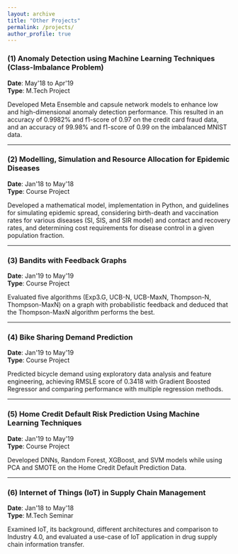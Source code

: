```yaml
---
layout: archive
title: "Other Projects"
permalink: /projects/
author_profile: true
---
```


### (1) Anomaly Detection using Machine Learning Techniques (Class-Imbalance Problem)

**Date**: May'18 to Apr'19  
**Type**: M.Tech Project  

Developed Meta Ensemble and capsule network models to enhance low and high-dimensional anomaly detection performance. This resulted in an accuracy of 0.9982% and f1-score of 0.97 on the credit card fraud data, and an accuracy of 99.98% and f1-score of 0.99 on the imbalanced MNIST data.

---

### (2) Modelling, Simulation and Resource Allocation for Epidemic Diseases

**Date**: Jan'18 to May'18  
**Type**: Course Project  

Developed a mathematical model, implementation in Python, and guidelines for simulating epidemic spread, considering birth-death and vaccination rates for various diseases (SI, SIS, and SIR model) and contact and recovery rates, and determining cost requirements for disease control in a given population fraction.

---

### (3) Bandits with Feedback Graphs

**Date**: Jan'19 to May'19  
**Type**: Course Project  

Evaluated five algorithms (Exp3.G, UCB-N, UCB-MaxN, Thompson-N, Thompson-MaxN) on a graph with probabilistic feedback and deduced that the Thompson-MaxN algorithm performs the best.

---

### (4) Bike Sharing Demand Prediction

**Date**: Jan'19 to May'19  
**Type**: Course Project  

Predicted bicycle demand using exploratory data analysis and feature engineering, achieving RMSLE score of 0.3418 with Gradient Boosted Regressor and comparing performance with multiple regression methods.

---

### (5) Home Credit Default Risk Prediction Using Machine Learning Techniques

**Date**: Jan'19 to May'19  
**Type**: Course Project  

Developed DNNs, Random Forest, XGBoost, and SVM models while using PCA and SMOTE on the Home Credit Default Prediction Data.

---

### (6) Internet of Things (IoT) in Supply Chain Management

**Date**: Jan'18 to May'18  
**Type**: M.Tech Seminar  

Examined IoT, its background, different architectures and comparison to Industry 4.0, and evaluated a use-case of IoT application in drug supply chain information transfer.



<!-- {% include base_path %}

{% for post in site.projects reversed %}
  {% include archive-single.html %}
{% endfor %} -->

